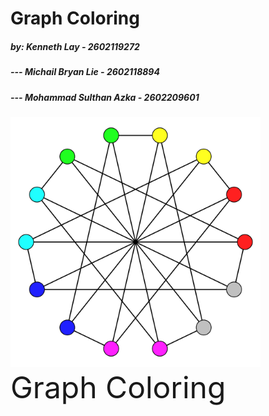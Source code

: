 # Graph Coloring
##### by: Kenneth Lay - 2602119272
##### ---  Michail Bryan Lie - 2602118894
##### --- Mohammad Sulthan Azka - 2602209601

<div id="header" align="left">
  <img src="/assets/gcol-log.png" width="400"/>
  <font size= "7"> Graph Coloring </font>
  <br clear="right"/>
</div>
